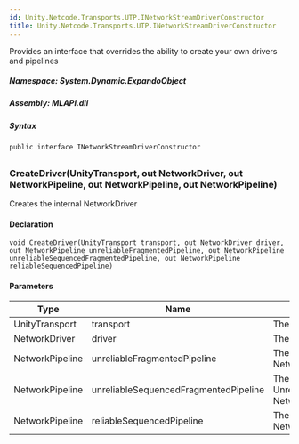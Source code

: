 ```yaml
---  
id: Unity.Netcode.Transports.UTP.INetworkStreamDriverConstructor  
title: Unity.Netcode.Transports.UTP.INetworkStreamDriverConstructor  
---
```


<div class="markdown level0 summary">

Provides an interface that overrides the ability to create your own
drivers and pipelines

</div>

<div class="markdown level0 conceptual">

</div>

##### **Namespace**: System.Dynamic.ExpandoObject

##### **Assembly**: MLAPI.dll

##### Syntax

``` lang-csharp
public interface INetworkStreamDriverConstructor
```

## 

### CreateDriver(UnityTransport, out NetworkDriver, out NetworkPipeline, out NetworkPipeline, out NetworkPipeline)

<div class="markdown level1 summary">

Creates the internal NetworkDriver

</div>

<div class="markdown level1 conceptual">

</div>

#### Declaration

``` lang-csharp
void CreateDriver(UnityTransport transport, out NetworkDriver driver, out NetworkPipeline unreliableFragmentedPipeline, out NetworkPipeline unreliableSequencedFragmentedPipeline, out NetworkPipeline reliableSequencedPipeline)
```

#### Parameters

| Type            | Name                                  | Description                                       |
|-----------------|---------------------------------------|---------------------------------------------------|
| UnityTransport  | transport                             | The owner transport                               |
| NetworkDriver   | driver                                | The driver                                        |
| NetworkPipeline | unreliableFragmentedPipeline          | The UnreliableFragmented NetworkPipeline          |
| NetworkPipeline | unreliableSequencedFragmentedPipeline | The UnreliableSequencedFragmented NetworkPipeline |
| NetworkPipeline | reliableSequencedPipeline             | The ReliableSequenced NetworkPipeline             |
